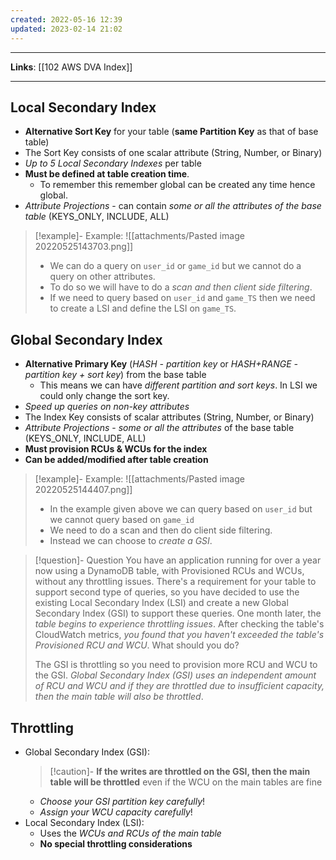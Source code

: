 ```yaml
---
created: 2022-05-16 12:39
updated: 2023-02-14 21:02
---
```

---
**Links**: [[102 AWS DVA Index]]

---
## Local Secondary Index
- **Alternative Sort Key** for your table (**same Partition Key** as that of base table)
- The Sort Key consists of one scalar attribute (String, Number, or Binary)
- *Up to 5 Local Secondary Indexes* per table
- **Must be defined at table creation time**.
	- To remember this remember global can be created any time hence global.
- *Attribute Projections* - can contain *some or all the attributes of the base table* (KEYS_ONLY, INCLUDE, ALL)

> [!example]- Example:
> ![[attachments/Pasted image 20220525143703.png]]
> - We can do a query on `user_id` or `game_id` but we cannot do a query on other attributes.
> - To do so we will have to do a *scan and then client side filtering*.
> - If we need to query based on `user_id` and `game_TS` then we need to create a LSI and define the LSI on `game_TS`.

## Global Secondary Index
- **Alternative Primary Key** (*HASH - partition key* or *HASH+RANGE - partition key + sort key*) from the base table
	- This means we can have *different partition and sort keys*. In LSI we could only change the sort key.
- *Speed up queries on non-key attributes*
- The Index Key consists of scalar attributes (String, Number, or Binary)
- *Attribute Projections* - *some or all the attributes* of the base table (KEYS_ONLY, INCLUDE, ALL)
- **Must provision RCUs & WCUs for the index**
- **Can be added/modified after table creation**

> [!example]- Example: 
> ![[attachments/Pasted image 20220525144407.png]]
> - In the example given above we can query based on `user_id` but we cannot query based on `game_id`
> - We need to do a scan and then do client side filtering.
> - Instead we can choose to *create a GSI*.

> [!question]- Question
> You have an application running for over a year now using a DynamoDB table, with Provisioned RCUs and WCUs, without any throttling issues. There's a requirement for your table to support second type of queries, so you have decided to use the existing Local Secondary Index (LSI) and create a new Global Secondary Index (GSI) to support these queries. One month later, the *table begins to experience throttling issues*. After checking the table's CloudWatch metrics, *you found that you haven't exceeded the table's Provisioned RCU and WCU*. What should you do?
> 
> The GSI is throttling so you need to provision more RCU and WCU to the GSI. *Global Secondary Index (GSI) uses an independent amount of RCU and WCU and if they are throttled due to insufficient capacity, then the main table will also be throttled*.

## Throttling
- Global Secondary Index (GSI):
	> [!caution]- **If the writes are throttled on the GSI, then the main table will be throttled** even if the WCU on the main tables are fine
	- *Choose your GSI partition key carefully*!
	- *Assign your WCU capacity carefully*!
- Local Secondary Index (LSI):
	- Uses the *WCUs and RCUs of the main table*
	- **No special throttling considerations**